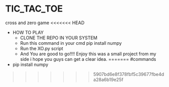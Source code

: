 # TIC_TAC_TOE
 cross and zero game 
<<<<<<< HEAD
- HOW TO PLAY
  - CLONE THE REPO IN YOUR SYSTEM
  - Run this command in your cmd pip install numpy 
  - Run the XO.py script
  - And You are good to go!!!!
Enjoy this was a small project from my side i hope you guys can get a clear idea.
=======
#commands
 - pip install numpy
>>>>>>> 5907bd6e8f378fbf5c39677fbe4da28a6b19e25f
